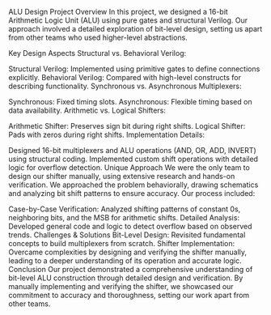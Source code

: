 ALU Design Project
Overview
In this project, we designed a 16-bit Arithmetic Logic Unit (ALU) using pure gates and structural Verilog. Our approach involved a detailed exploration of bit-level design, setting us apart from other teams who used higher-level abstractions.

Key Design Aspects
Structural vs. Behavioral Verilog:

Structural Verilog: Implemented using primitive gates to define connections explicitly.
Behavioral Verilog: Compared with high-level constructs for describing functionality.
Synchronous vs. Asynchronous Multiplexers:

Synchronous: Fixed timing slots.
Asynchronous: Flexible timing based on data availability.
Arithmetic vs. Logical Shifters:

Arithmetic Shifter: Preserves sign bit during right shifts.
Logical Shifter: Pads with zeros during right shifts.
Implementation Details:

Designed 16-bit multiplexers and ALU operations (AND, OR, ADD, INVERT) using structural coding.
Implemented custom shift operations with detailed logic for overflow detection.
Unique Approach
We were the only team to design our shifter manually, using extensive research and hands-on verification. We approached the problem behaviorally, drawing schematics and analyzing bit shift patterns to ensure accuracy. Our process included:

Case-by-Case Verification: Analyzed shifting patterns of constant 0s, neighboring bits, and the MSB for arithmetic shifts.
Detailed Analysis: Developed general code and logic to detect overflow based on observed trends.
Challenges & Solutions
Bit-Level Design: Revisited fundamental concepts to build multiplexers from scratch.
Shifter Implementation: Overcame complexities by designing and verifying the shifter manually, leading to a deeper understanding of its operation and accurate logic.
Conclusion
Our project demonstrated a comprehensive understanding of bit-level ALU construction through detailed design and verification. By manually implementing and verifying the shifter, we showcased our commitment to accuracy and thoroughness, setting our work apart from other teams.
